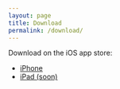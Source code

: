 ```yaml
---
layout: page
title: Download
permalink: /download/
---
```


Download on the iOS app store:

* [iPhone](https://apps.apple.com/app/apple-store/id1524398420?pt=121864549&ct=GitHubPages&mt=8)
* [iPad (soon)](https://apps.apple.com/app/apple-store/id1524398420?pt=121864549&ct=GitHubPages&mt=8) 